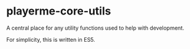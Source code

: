 # playerme-core-utils
A central place for any utility functions used to help with development.

For simplicity, this is written in ES5.